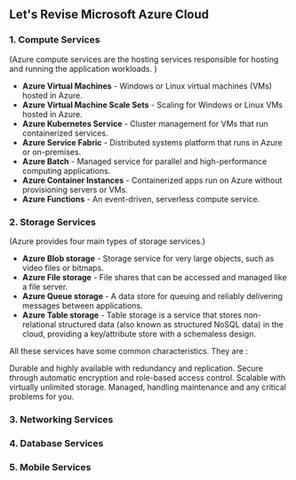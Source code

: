 ## Let's Revise Microsoft Azure Cloud

### 1. Compute Services
(Azure compute services are the hosting services responsible for hosting and running the application workloads. )
- <b>Azure Virtual Machines</b> - Windows or Linux virtual machines (VMs) hosted in Azure.
- <b>Azure Virtual Machine Scale Sets</b> - Scaling for Windows or Linux VMs hosted in Azure.
- <b>Azure Kubernetes Service</b> - Cluster management for VMs that run containerized services.
- <b>Azure Service Fabric</b> - Distributed systems platform that runs in Azure or on-premises.
- <b>Azure Batch</b> - Managed service for parallel and high-performance computing applications.
- <b>Azure Container Instances</b> - Containerized apps run on Azure without provisioning servers or VMs.
- <b>Azure Functions</b> - An event-driven, serverless compute service.
### 2. Storage Services
(Azure provides four main types of storage services.)
- <b>Azure Blob storage</b> - Storage service for very large objects, such as video files or bitmaps.
- <b>Azure File storage</b> - File shares that can be accessed and managed like a file server.
- <b>Azure Queue storage</b> - A data store for queuing and reliably delivering messages between applications.
- <b>Azure Table storage</b> - Table storage is a service that stores non-relational structured data (also known as structured NoSQL data) in the cloud, providing a key/attribute store with a schemaless design.

All these services have some common characteristics. They are :

  Durable and highly available with redundancy and replication.
  Secure through automatic encryption and role-based access control.
  Scalable with virtually unlimited storage.
  Managed, handling maintenance and any critical problems for you.


### 3. Networking Services
### 4. Database Services
### 5. Mobile Services

